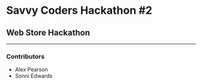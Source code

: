# Savvy Coders Hackathon \#2
## Web Store Hackathon

---

### Contributors
+ Alex Pearson
+ Sonni Edwards
